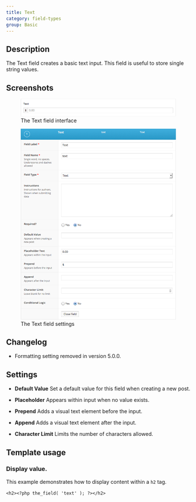```yaml
---
title: Text
category: field-types
group: Basic
---
```


## Description
The Text field creates a basic text input. This field is useful to store single string values.

## Screenshots
<div class="gallery">
	<figure>
		<a href="../assets/acf-text-field-interface.png">
			<img src="../assets/acf-text-field-interface.png" alt="A text field that allows you to enter a string" />
		</a>
		<figcaption>The Text field interface</figcaption>
	</figure>
	<figure>
		<a href="../assets/acf-text-field-settings.png">
			<img src="../assets/acf-text-field-settings.png" alt="List of settings shown when creating a text field" />
		</a>
		<figcaption>The Text field settings</figcaption>
	</figure>
</div>

## Changelog
- Formatting setting removed in version 5.0.0.

## Settings
- **Default Value**
  Set a default value for this field when creating a new post.

- **Placeholder**
  Appears within input when no value exists.

- **Prepend**
  Adds a visual text element before the input.

- **Append**
  Adds a visual text element after the input.

- **Character Limit**
  Limits the number of characters allowed.

## Template usage

### Display value.
This example demonstrates how to display content within a `h2` tag.
```
<h2><?php the_field( 'text' ); ?></h2>
```

